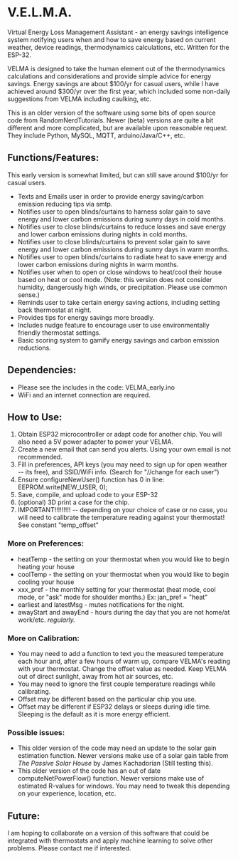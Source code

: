 # V.E.L.M.A.
Virtual Energy Loss Management Assistant - an energy savings intelligence system notifying users when and how to save energy based on current weather, device readings, thermodynamics calculations, etc.  Written for the ESP-32.  

VELMA is designed to take the human element out of the thermodynamics calculations and considerations and provide simple advice for energy savings.  Energy savings are about $100/yr for casual users, while I have achieved around $300/yr over the first year, which included some non-daily suggestions from VELMA including caulking, etc.  

This is an older version of the software using some bits of open source code from RandomNerdTutorials.  Newer (beta) versions are quite a bit different and more complicated, but are available upon reasonable request.  They include Python, MySQL, MQTT, arduino/Java/C++, etc.


## Functions/Features:


This early version is somewhat limited, but can still save around $100/yr for casual users.

- Texts and Emails user in order to provide energy saving/carbon emission reducing tips via smtp.
- Notifies user to open blinds/curtains to harness solar gain to save energy and lower carbon emissions during sunny days in cold months.
- Notifies user to close blinds/curtains to reduce losses and save energy and lower carbon emissions during nights in cold months.
- Notifies user to close blinds/curtains to prevent solar gain to save energy and lower carbon emissions during sunny days in warm months.
- Notifies user to open blinds/curtains to radiate heat to save energy and lower carbon emissions during nights in warm months.
- Notifies user when to open or close windows to heat/cool their house based on heat or cool mode. (Note: this version does not consider humidity, dangerously high winds, or precipitation.  Please use common sense.)
- Reminds user to take certain energy saving actions, including setting back thermostat at night.
- Provides tips for energy savings more broadly. 
- Includes nudge feature to encourage user to use environmentally friendly thermostat settings. 
- Basic scoring system to gamify energy savings and carbon emission reductions. 



## Dependencies:


- Please see the includes in the code: VELMA_early.ino
- WiFi and an internet connection are required.



## How to Use:


1. Obtain ESP32 microcontroller or adapt code for another chip. You will also need a 5V power adapter to power your VELMA.
2. Create a new email that can send you alerts.  Using your own email is not recommended.
3. Fill in preferences, API keys (you may need to sign up for open weather -- its free), and SSID/WiFi info. (Search for "//change for each user")
4. Ensure configureNewUser() function has 0 in line: EEPROM.write(NEW_USER, 0);
5. Save, compile, and upload code to your ESP-32
6. (optional) 3D print a case for the chip.
7. IMPORTANT!!!!!!!!! -- depending on your choice of case or no case, you will need to calibrate the temperature reading against your thermostat! See constant "temp_offset"



### More on Preferences:


- heatTemp - the setting on your thermostat when you would like to begin heating your house
- coolTemp - the setting on your thermostat when you would like to begin cooling your house
- xxx_pref - the monthly setting for your thermostat (heat mode, cool mode, or "ask" mode for shoulder months.) Ex: jan_pref = "heat"
- earliest and latestMsg - mutes notifications for the night.
- awayStart and awayEnd - hours during the day that you are not home/at work/etc. *regularly.*



### More on Calibration:


- You may need to add a function to text you the measured temperature each hour and, after a few hours of warm up, compare VELMA's reading with your thermostat.  Change the offset value as needed.  Keep VELMA out of direct sunlight, away from hot air sources, etc. 
- You may need to ignore the first couple temperature readings while calibrating. 
- Offset may be different based on the particular chip you use. 
- Offset may be different if ESP32 delays or sleeps during idle time.  Sleeping is the default as it is more energy efficient.



### Possible issues:


- This older version of the code may need an update to the solar gain estimation function.  Newer versions make use of a solar gain table from *The Passive Solar House* by James Kachadorian (Still testing this).
- This older version of the code has an out of date computeNetPowerFlow() function.  Newer versions make use of estimated R-values for windows.  You may need to tweak this depending on your experience, location, etc.



## Future:


I am hoping to collaborate on a version of this software that could be integrated with thermostats and apply machine learning to solve other problems.  Please contact me if interested.
